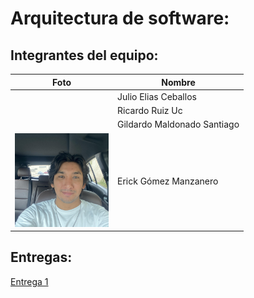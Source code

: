 # Arquitectura de software:

## Integrantes del equipo:


|Foto                   | Nombre                          |
|-----------------------|---------------------------------|
| <img src="" width="150px">  | Julio Elias Ceballos | 
| <img src="" width="150px">  | Ricardo Ruiz Uc     | 
| <img src="" width="150px">  | Gildardo Maldonado Santiago    | 
| <img src="./assets/Erick_Gomez.jpg" width="150px">| Erick Gómez Manzanero       | 



## Entregas:

[Entrega 1](./entrega1)
